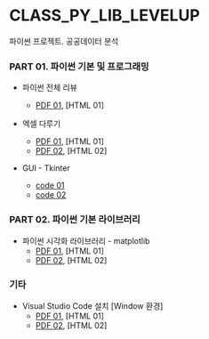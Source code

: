# CLASS_PY_LIB_LEVELUP
파이썬 프로젝트. 공공데이터 분석

### PART 01. 파이썬 기본 및 프로그래밍
 * 파이썬 전체 리뷰
   * [PDF 01](./01_START/01_[Window]01_visual_studio_code.pdf), [HTML 01]

 * 엑셀 다루기
   * [PDF 01](./02_PYTHON/01_02A_project_excel.pdf), [HTML 01]
   * [PDF 02](./02_PYTHON/01_02B_project_excel.pdf), [HTML 02]

 * GUI - Tkinter
   * [code 01](./02_PYTHON/01_03_tkinter/01_tk_dict01.py)
   * [code 02](./02_PYTHON/01_04_address_search.py)

### PART 02. 파이썬 기본 라이브러리
 * 파이썬 시각화 라이브러리 - matplotlib
   * [PDF 01](./03_PY_LIB/01_matplotlib_A.pdf), [HTML 01]
   * [PDF 02](./03_PY_LIB/01_matplotlib_B.ipynb), [HTML 02]

### 기타
 * Visual Studio Code 설치 [Window 환경]
   * [PDF 01](./01_START/01_[Window]01_visual_studio_code.pdf), [HTML 01]
   * [PDF 02](./01_START/01_[Window]02_visual_studio_code(2).pdf), [HTML 02]